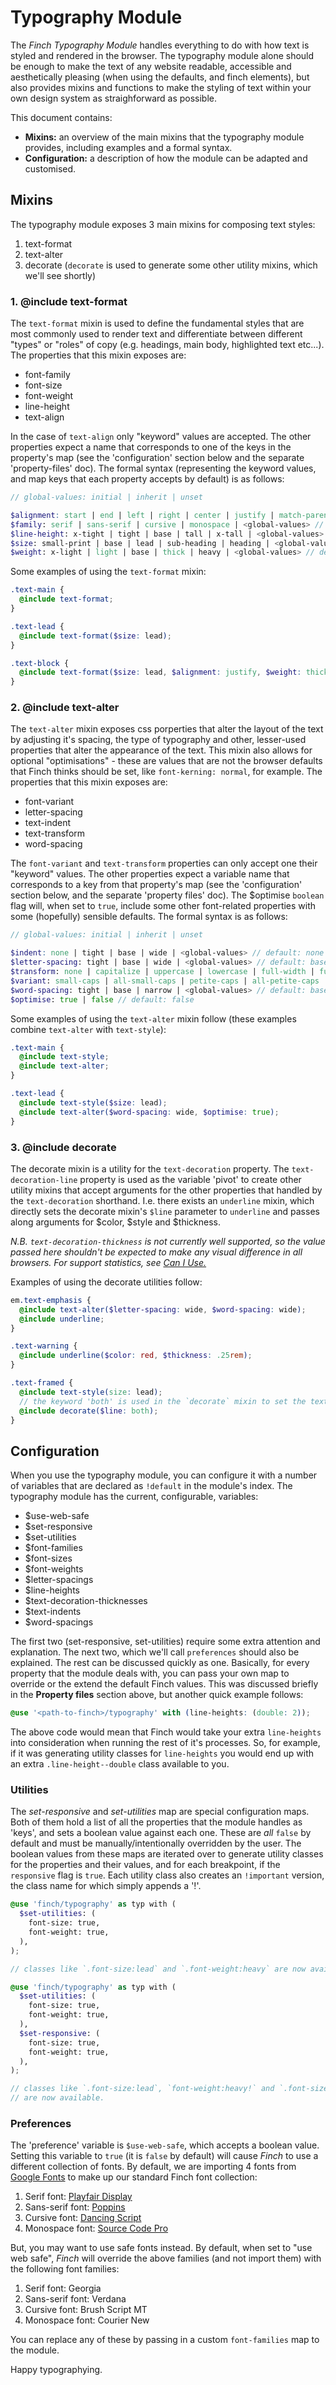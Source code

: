 # Typography Module

The *Finch Typography Module* handles everything to do with how text is styled and rendered in the browser. The typography module alone should be enough to make the text of any website readable, accessible and aesthetically pleasing (when using the defaults, and finch elements), but also provides mixins and functions to make the styling of text within your own design system as straighforward as possible.

This document contains:

- **Mixins:** an overview of the main mixins that the typography module provides, including examples and a formal syntax.
- **Configuration:** a description of how the module can be adapted and customised.

## Mixins

The typography module exposes 3 main mixins for composing text styles:

1. text-format
2. text-alter
3. decorate (`decorate` is used to generate some other utility mixins, which we'll see shortly)

### 1. @include text-format

The `text-format` mixin is used to define the fundamental styles that are most commonly used to render text and differentiate between different "types" or "roles" of copy (e.g. headings, main body, highlighted text etc...). The properties that this mixin exposes are:

- font-family
- font-size
- font-weight
- line-height
- text-align

In the case of `text-align` only "keyword" values are accepted. The other properties expect a name that corresponds to one of the keys in the property's map (see the 'configuration' section below and the separate 'property-files' doc).
The formal syntax (representing the keyword values, and map keys that each property accepts by default) is as follows:

```scss
// global-values: initial | inherit | unset

$alignment: start | end | left | right | center | justify | match-parent | <global-values> // default: start
$family: serif | sans-serif | cursive | monospace | <global-values> // default: sans-serif
$line-height: x-tight | tight | base | tall | x-tall | <global-values> // default: tall
$size: small-print | base | lead | sub-heading | heading | <global-values> // default: base
$weight: x-light | light | base | thick | heavy | <global-values> // default: base
```

Some examples of using the `text-format` mixin:
```scss
.text-main {
  @include text-format;
}

.text-lead {
  @include text-format($size: lead);
}

.text-block {
  @include text-format($size: lead, $alignment: justify, $weight: thick);
}
```

### 2. @include text-alter

The `text-alter` mixin exposes css porperties that alter the layout of the text by adjusting it's spacing, the type of typography and other, lesser-used properties that alter the appearance of the text. This mixin also allows for optional "optimisations" - these are values that are not the browser defaults that Finch thinks should be set, like `font-kerning: normal`, for example. The properties that this mixin exposes are:

- font-variant
- letter-spacing
- text-indent
- text-transform
- word-spacing

The `font-variant` and `text-transform` properties can only accept one their "keyword" values. The other properties expect a variable name that corresponds to a key from that property's map (see the 'configuration' section below, and the separate 'property files' doc).
The $optimise `boolean` flag will, when set to `true`, include some other font-related properties with some (hopefully) sensible defaults.
The formal syntax is as follows:

```scss
// global-values: initial | inherit | unset

$indent: none | tight | base | wide | <global-values> // default: none
$letter-spacing: tight | base | wide | <global-values> // default: base
$transform: none | capitalize | uppercase | lowercase | full-width | full-size-kana | <global-values> // default: none
$variant: small-caps | all-small-caps | petite-caps | all-petite-caps | unicase | titling-caps | <global-values> // default: normal
$word-spacing: tight | base | narrow | <global-values> // default: base
$optimise: true | false // default: false
```

Some examples of using the `text-alter` mixin follow (these examples combine `text-alter` with `text-style`):
```scss
.text-main {
  @include text-style;
  @include text-alter;
}

.text-lead {
  @include text-style($size: lead);
  @include text-alter($word-spacing: wide, $optimise: true);
}
```

### 3. @include decorate

The decorate mixin is a utility for the `text-decoration` property. The `text-decoration-line` property is used as the variable 'pivot' to create other utility mixins that accept arguments for the other properties that handled by the `text-decoration` shorthand. I.e. there exists an `underline` mixin, which directly sets the decorate mixin's `$line` parameter to `underline` and passes along arguments for $color, $style and $thickness.

*N.B. `text-decoration-thickness` is not currently well supported, so the value passed here shouldn't be expected to make any visual difference in all browsers. For support statistics, see [Can I Use.](https://caniuse.com/?search=text-decoration-thickness)*

Examples of using the decorate utilities follow:
```scss
em.text-emphasis {
  @include text-alter($letter-spacing: wide, $word-spacing: wide);
  @include underline;
}

.text-warning {
  @include underline($color: red, $thickness: .25rem);
}

.text-framed {
  @include text-style(size: lead);
  // the keyword 'both' is used in the `decorate` mixin to set the text-decoration-line property to `underline overline`
  @include decorate($line: both);
}
```

## Configuration

When you use the typography module, you can configure it with a number of variables that are declared as `!default` in the module's index. The typography module has the current, configurable, variables:

- $use-web-safe
- $set-responsive
- $set-utilities
- $font-families
- $font-sizes
- $font-weights
- $letter-spacings
- $line-heights
- $text-decoration-thicknesses
- $text-indents
- $word-spacings

The first two (set-responsive, set-utilities) require some extra attention and explanation. The next two, which we'll call `preferences` should also be explained. The rest can be discussed quickly as one. Basically, for every property that the module deals with, you can pass your own map to override or the extend the default Finch values. This was discussed briefly in the **Property files** section above, but another quick example follows:

```scss
@use '<path-to-finch>/typography' with (line-heights: (double: 2));
```

The above code would mean that Finch would take your extra `line-heights` into consideration when running the rest of it's processes. So, for example, if it was generating utility classes for `line-heights` you would end up with an extra `.line-height--double` class available to you.

### Utilities

The *set-responsive* and *set-utilities* map are special configuration maps. Both of them hold a list of all the properties that the module handles as 'keys', and sets a boolean value against each one. These are *all* `false` by default and must be manually/intentionally overridden by the user.
The boolean values from these maps are iterated over to generate utility classes for the properties and their values, and for each breakpoint, if the `responsive` flag is `true`. Each utility class also creates an `!important` version, the class name for which simply appends a '!'.

```scss
@use 'finch/typography' as typ with (
  $set-utilities: (
    font-size: true,
    font-weight: true,
  ),
);

// classes like `.font-size:lead` and `.font-weight:heavy` are now available.
```

```scss
@use 'finch/typography' as typ with (
  $set-utilities: (
    font-size: true,
    font-weight: true,
  ),
  $set-responsive: (
    font-size: true,
    font-weight: true,
  ),
);

// classes like `.font-size:lead`, `font-weight:heavy!` and `.font-size:small-print@sm`
// are now available.
```

### Preferences

The 'preference' variable is `$use-web-safe`, which accepts a boolean value. Setting this variable to `true` (it is `false` by default) will cause *Finch* to use a different collection of fonts. By default, we are importing 4 fonts from [Google Fonts](https://fonts.google.com/) to make up our standard Finch font collection:

1. Serif font: [Playfair Display](https://fonts.google.com/specimen/Playfair+Display)
2. Sans-serif font: [Poppins](https://fonts.google.com/specimen/Poppins)
3. Cursive font: [Dancing Script](https://fonts.google.com/specimen/Dancing+Script)
4. Monospace font: [Source Code Pro](https://fonts.google.com/specimen/Source+Code+Pro)

But, you may want to use safe fonts instead. By default, when set to "use web safe", *Finch* will override the above families (and not import them) with the following font families:

1. Serif font: Georgia
2. Sans-serif font: Verdana
3. Cursive font: Brush Script MT
4. Monospace font: Courier New

You can replace any of these by passing in a custom `font-families` map to the module.

Happy typographying.
